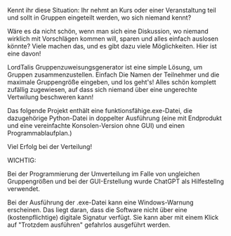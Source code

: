 Kennt ihr diese Situation: Ihr nehmt an Kurs oder einer Veranstaltung teil und sollt in Gruppen eingeteilt werden, wo sich niemand kennt?

Wäre es da nicht schön, wenn man sich eine Diskussion, wo niemand wirklich mit Vorschlägen kommen will, sparen 
und alles einfach auslosen könnte? Viele machen das, und es gibt dazu viele Möglichkeiten. Hier ist eine davon!

LordTalis Gruppenzuweisungsgenerator ist eine simple Lösung, um Gruppen zusammenzustellen.
Einfach Die Namen der Teilnehmer und die maximale Gruppengröße eingeben, und los geht's!
Alles schön komplett zufällig zugewiesen, auf dass sich niemand über eine ungerechte Vertwilung beschweren kann!

Das folgende Projekt enthält eine funktionsfähige.exe-Datei, 
die dazugehörige Python-Datei in doppelter Ausführung (eine mit Endprodukt und eine vereinfachte Konsolen-Version ohne GUI)
und einen Programmablaufplan.)

Viel Erfolg bei der Verteilung!

WICHTIG:

Bei der Programmierung der Umverteilung im Falle von ungleichen Gruppengrößen und bei der GUI-Erstellung 
wurde ChatGPT als Hilfestellng verwendet.


Bei der Ausführung der .exe-Datei kann eine Windows-Warnung erscheinen. 
Das liegt daran, dass die Software nicht über eine (kostenpflichtige) digitale Signatur verfügt. 
Sie kann aber mit einem Klick auf "Trotzdem ausführen" gefahrlos ausgeführt werden.
